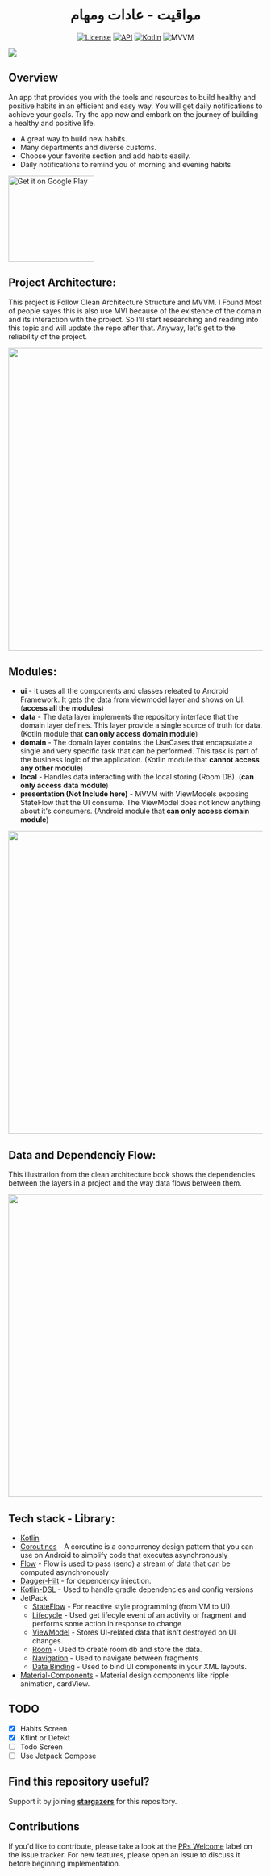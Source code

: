<h1 align="center">مواقيت - عادات ومهام</h1>

<p align="center">
  <a href="https://opensource.org/licenses/Apache-2.0"><img alt="License" src="https://img.shields.io/badge/License-Apache%202.0-blue.svg"/></a>
  <a href="https://android-arsenal.com/api?level=23"><img alt="API" src="https://img.shields.io/badge/API-21%2B-brightgreen.svg?style=flat"/></a>
  <a href="https://kotlinlang.org"><img alt="Kotlin" src="https://img.shields.io/badge/Kotlin-1.4.xxx-blue"/></a>
  <img alt="MVVM" src="https://img.shields.io/badge/MVVM-Architecture-orange"/>
</p>

![](https://user-images.githubusercontent.com/63272288/223731766-bc007d9b-b386-4587-9c26-654d850c5d21.png)

## Overview 
An app that provides you with the tools and resources to build healthy and positive habits in an efficient and easy way. You will get daily notifications to achieve your goals. Try the app now and embark on the journey of building a healthy and positive life.
- A great way to build new habits.
- Many departments and diverse customs.
- Choose your favorite section and add habits easily.
- Daily notifications to remind you of morning and evening habits

<a href='https://play.google.com/store/apps/details?id=com.moataz.mawaqeet&hl=ar&gl=US'><img alt='Get it on Google Play' src='https://play.google.com/intl/en_us/badges/images/generic/en_badge_web_generic.png' width="170px"/></a>
<br />

## Project Architecture:
This project is Follow Clean Architecture Structure and MVVM. I Found Most of people sayes this is also use MVI because of the existence of the domain and its interaction with the project. So I'll start researching and reading into this topic and will update the repo after that. Anyway, let's get to the reliability of the project.


<img src="https://user-images.githubusercontent.com/63272288/224539374-26ea3e6b-ed81-4700-bbbe-640489aeca38.jpg" width="600" />

## Modules:
* **ui** - It uses all the components and classes releated to Android Framework. It gets the data from viewmodel layer and shows on UI. (**access all the modules**)
* **data** - The data layer implements the repository interface that the domain layer defines. This layer provide a single source of truth for data. (Kotlin module that **can only access domain module**)
* **domain** - The domain layer contains the UseCases that encapsulate a single and very specific task that can be performed. This task is part of the business logic of the application. (Kotlin module that **cannot access any other module**)
* **local** - Handles data interacting with the local storing (Room DB). (**can only access data module**)
* **presentation (Not Include here)** - MVVM with ViewModels exposing StateFlow that the UI consume. The ViewModel does not know anything about it's consumers. (Android module that **can only access domain module**)


<img src="https://user-images.githubusercontent.com/63272288/224540081-69478b9d-7b3c-4225-beff-94e9f9ce64bc.jpg" width="600" />

## Data and Dependenciy Flow:
This illustration from the clean architecture book shows the dependencies between the layers in a project and the way data flows between them.


<img src="https://user-images.githubusercontent.com/63272288/224540200-813c1fd2-1416-4f2a-b404-ac9dc93b655f.jpg" width="600" />


## Tech stack - Library:

- [Kotlin](https://kotlinlang.org/)
- [Coroutines](https://github.com/Kotlin/kotlinx.coroutines) - A coroutine is a concurrency design pattern that you can use on Android to simplify code that executes asynchronously
- [Flow](https://kotlin.github.io/kotlinx.coroutines/kotlinx-coroutines-core/kotlinx.coroutines.flow/) - Flow is used to pass (send) a stream of data that can be computed asynchronously
- [Dagger-Hilt](https://developer.android.com/training/dependency-injection/hilt-android) - for dependency injection.
- [Kotlin-DSL](https://docs.gradle.org/current/userguide/kotlin_dsl.html) - Used to handle gradle dependencies and config versions
- JetPack
  - [StateFlow](https://developer.android.com/kotlin/flow/stateflow-and-sharedflow#:~:text=StateFlow%20is%20a%20state-holder,property%20of%20the%20MutableStateFlow%20class.) - For reactive style programming (from VM to UI). 
  - [Lifecycle](https://developer.android.com/jetpack/androidx/releases/lifecycle) - Used get lifecyle event of an activity or fragment and performs some action in response to change
  - [ViewModel](https://developer.android.com/topic/libraries/architecture/viewmodel) - Stores UI-related data that isn't destroyed on UI changes. 
  - [Room](https://developer.android.com/topic/libraries/architecture/room) - Used to create room db and store the data.
  - [Navigation](https://developer.android.com/guide/navigation/navigation-getting-started) - Used to navigate between fragments
  - [Data Binding](https://developer.android.com/topic/libraries/data-binding) - Used to bind UI components in your XML layouts.
- [Material-Components](https://github.com/material-components/material-components-android) - Material design components like ripple animation, cardView.

## TODO
- [X] Habits Screen
- [X] Ktlint or Detekt
- [ ] Todo Screen
- [ ] Use Jetpack Compose

## Find this repository useful?
Support it by joining __[stargazers](https://github.com/MoatazBadawy/Mawaqeet-Todo_and_Habits/stargazers)__ for this repository. <br>

## Contributions
If you'd like to contribute, please take a look at the [PRs Welcome](https://github.com/MoatazBadawy/Mawaqeet-Todo_and_Habits/labels) label on the issue tracker. For new features, please open an issue to discuss it before beginning implementation.
